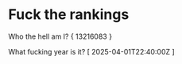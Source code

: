 # Fuck the rankings

Who the hell am I?
{ 13216083 }

What fucking year is it?
[ 2025-04-01T22:40:00Z ]
